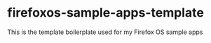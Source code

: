 firefoxos-sample-apps-template
==============================

This is the template boilerplate used for my Firefox OS sample apps
